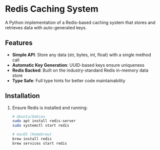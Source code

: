 # Redis Caching System

A Python implementation of a Redis-based caching system that stores and retrieves data with auto-generated keys.

## Features

- **Simple API**: Store any data (str, bytes, int, float) with a single method call
- **Automatic Key Generation**: UUID-based keys ensure uniqueness
- **Redis Backed**: Built on the industry-standard Redis in-memory data store
- **Type Safe**: Full type hints for better code maintainability

## Installation

1. Ensure Redis is installed and running:
   ```bash
   # Ubuntu/Debian
   sudo apt install redis-server
   sudo systemctl start redis

   # macOS (Homebrew)
   brew install redis
   brew services start redis